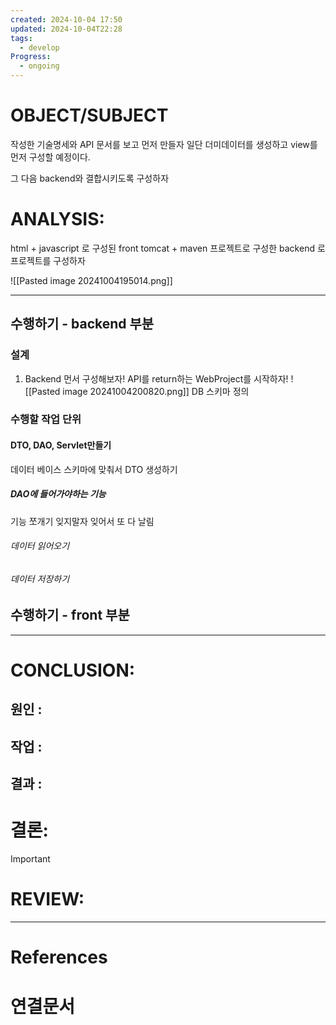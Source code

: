 ```yaml
---
created: 2024-10-04 17:50
updated: 2024-10-04T22:28
tags:
  - develop
Progress:
  - ongoing
---
```

# OBJECT/SUBJECT
작성한 기술명세와 API 문서를 보고 먼저 만들자
일단 더미데이터를 생성하고 view를 먼저 구성할 예정이다.

그 다음 backend와 결합시키도록 구성하자
# ANALYSIS:
html + javascript 로 구성된 front 
tomcat + maven 프로젝트로 구성한 backend
로 프로젝트를 구성하자

![[Pasted image 20241004195014.png]]

---

## 수행하기 - backend 부분
### 설계 
1. Backend 먼서 구성해보자! API를 return하는 WebProject를 시작하자!
![[Pasted image 20241004200820.png]]
DB 스키마 정의
### 수행할 작업 단위

#### DTO, DAO, Servlet만들기
데이터 베이스 스키마에 맞춰서 DTO 생성하기

##### DAO에 들어가야하는 기능

기능 쪼개기 잊지말자 잊어서 또 다 날림
###### 데이터 읽어오기


###### 데이터 저장하기




## 수행하기 - front 부분



---


# CONCLUSION:

## 원인 :

## 작업 :

## 결과 :

# 결론:
>[!important]


# REVIEW:


---
# References

# 연결문서
